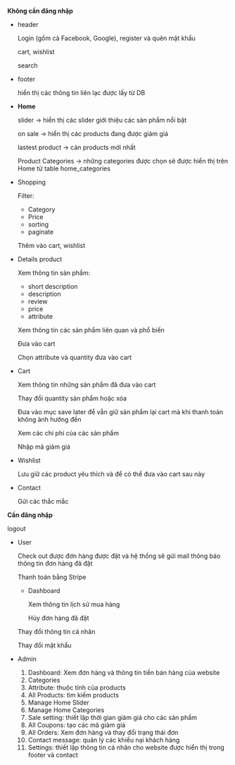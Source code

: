 **Không cần đăng nhập**

- header
    
    Login (gồm cả Facebook, Google), register và quên mật khẩu
    
    cart, wishlist
    
    search
    
- footer
    
    hiển thị các thông tin liên lạc được lấy từ DB
    
- **Home**
    
    slider → hiển thị các slider giới thiệu các sản phẩm nổi bật
    
    on sale → hiển thị các products đang được giảm giá
    
    lastest product → cản products mới nhất
    
    Product Categories → những categories được chọn sẽ được hiển thị trên Home từ table home_categories
    
- Shopping
    
    Filter:
    
    - Category
    - Price
    - sorting
    - paginate
    
    Thêm vào cart, wishlist
    
- Details product
    
    Xem thông tin sản phẩm:
    
    - short description
    - description
    - review
    - price
    - attribute
    
    Xem thông tin các sản phẩm liên quan và phổ biến
    
    Đưa vào cart
    
    Chọn attribute và quantity đưa vào cart
    
- Cart
    
    Xem thông tin những sản phẩm đã đưa vào cart
    
    Thay đổi quantity sản phẩm hoặc xóa
    
    Đưa vào mục save later để vẫn giữ sản phẩm lại cart mà khi thanh toán không ảnh hưởng đến
    
    Xem các chi phí của các sản phẩm
    
    Nhập mã giảm giá
    
- Wishlist
    
    Lưu giữ các product yêu thích và để có thể đưa vào cart sau này
    
- Contact
    
    Gửi các thắc mắc 
    

****Cần đăng nhập****

logout

- User
    
    Check out được đơn hàng được đặt và hệ thống sẽ gửi mail thông báo thông tin đơn hàng đã đặt
    
    Thanh toán bằng Stripe
    
    - Dashboard
        
        Xem thông tin lịch sử mua hàng
        
        Hủy đơn hàng đã đặt
        
    
    Thay đổi thông tin cá nhân
    
    Thay đổi mật khẩu
    
- Admin
    1. Dashboard: Xem đơn hàng và thông tin tiền bán hàng của website
    2. Categories
    3. Attribute: thuộc tính của products
    4. All Products: tìm kiếm products
    5. Manage Home Slider
    6. Manage Home Categories
    7. Sale setting: thiết lập thời gian giảm giá cho các sản phẩm 
    8. All Coupons: tạo các mã giảm giá
    9. All Orders: Xem đơn hàng và thay đổi trạng thái đơn
    10. Contact message: quản lý các khiếu nại khách hàng
    11. Settings: thiết lập thông tin cá nhân cho website được hiển thị trong footer và contact
